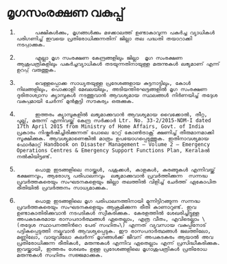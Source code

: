 # മൃഗസംരക്ഷണ വകുപ്പ്

  
1.           പക്ഷികള്‍ക്കും, മൃഗങ്ങള്‍ക്കും മഴക്കാലത്ത്‌ ഉണ്ടാകാവുന്ന പകര്‍ച്ച വ്യാധികള്‍ പരിഗണിച്ച് ഇവയെ പ്രതിരോധിക്കുന്നതിന് ജില്ലാ തല പദ്ധതി തയാറാക്കി നടപ്പാക്കുക.

2.           എല്ലാ മൃഗ സംരക്ഷണ കേന്ദ്രങ്ങളിലും ജില്ലാ  മൃഗ സംരക്ഷണ ആശുപത്രികളിലും പകര്‍ച്ചവ്യാധികള്‍ തടയുന്നതിനായുള്ള മരുന്നുകള്‍ ലഭ്യമാണ് എന്ന് ഉറപ്പ് വരുത്തുക.

3.           വെള്ളപ്പൊക്ക സാധ്യതയുള്ള പ്രദേശങ്ങളായ കുട്ടനാട്ടിലും, കോള്‍ നിലങ്ങളിലും, പൊക്കാളി മേഖലയിലും, അടിയന്തിരഘട്ടങ്ങളില്‍ മൃഗ സംരക്ഷണ ദുരിതാശ്വാസ ക്യാമ്പുകള്‍ നടത്തുവാന്‍ ആവശ്യമായ സ്ഥലങ്ങള്‍ നിര്‍ണയിച്ച് തദ്ദേശ വകുപ്പുമായി ചേര്‍ന്ന് മുന്‍കൂട്ടി സൗകര്യം ഒരുക്കുക.

4.           ഇത്തരം ക്യാമ്പുകളില്‍ ലഭ്യമാക്കുവാന്‍ ആവശ്യമായ വൈക്കോല്‍, തീറ്റ, പുല്ല്, മരുന്ന് എന്നിവയ്ക്ക് കേന്ദ്ര സര്‍ക്കാര്‍ Ltr. No. 33-2/2015-NDM-I dated 17th April 2015 from Ministry of Home Affairs, Govt. of India പ്രകാരം നിഷ്കര്‍ഷിച്ചിരിക്കുന്നത് പോലെ റേറ്റ് കോണ്‍ട്രാക്റ്റ് ക്ഷണിച്ച് തീരുമാനമാക്കി സൂക്ഷിക്കുക. ആവശ്യമാണെങ്കില്‍ മാത്രം ഉപയോഗപ്പെടുത്തുക. ഇതിനാവശ്യമായ ഫോര്‍മാറ്റ്‌ Handbook on Disaster Management – Volume 2 – Emergency Operations Centres & Emergency Support Functions Plan, Keralaല്‍ നല്‍കിയിട്ടുണ്ട്.

5.           പൊതു ഇടങ്ങളിലെ നായ്ക്കള്‍, പശുക്കള്‍, കാളകള്‍, കുരങ്ങുകള്‍ എന്നിവയ്ക്ക് ഭക്ഷണവും, ആരോഗ്യ പരിപാലനവും  ലഭ്യമാക്കുവാന്‍ പ്രവര്‍ത്തിക്കുന്ന  സന്നദ്ധ പ്രവര്‍ത്തകരെയും സംഘടനകളെയും ജില്ലാ തലത്തില്‍ വിളിച്ച് ചേര്‍ത്ത് ഏകോപിത രീതിയില്‍ പ്രവര്‍ത്തനം സാധ്യമാക്കുക.

6.           പൊതു ഇടങ്ങളിലെ മൃഗ പരിപാലനത്തിനായി മുന്നിട്ടിറങ്ങുന്ന സന്നദ്ധ പ്രവര്‍ത്തകരെയും സംഘടനകളെയും ആക്രമിക്കുന്ന രീതി കാണാറുണ്ട്. ഇവ ഉണ്ടാകാതിരിക്കുവാന്‍ നടപടികള്‍ സ്വീകരിക്കുക. കേരളത്തില്‍ ശേഖരിച്ചിട്ടുള്ള അപകടകരമായ രാസപദാര്‍ത്ഥങ്ങള്‍ ഏതെല്ലാം, എത്ര വീതം, എവിടെല്ലാം \(തദ്ദേശ സ്ഥാപനത്തിന്‍റെ പേര് സഹിതം\) എന്നത് വ്യവസായ വകുപ്പിനോട് പട്ടികപ്പെടുത്തി നല്കുവാന്‍ ആവശ്യപ്പെടുക. ഈ രാസപദാര്‍ത്ഥങ്ങള്‍ ജലത്തിലോ, മണ്ണിലോ, വായുവിലോ കലര്‍ന്ന് മൃഗങ്ങള്‍ക്ക് ജീവന് അപകടകരം ആയാല്‍ അവ പ്രതിരോധിക്കുന്ന രീതികള്‍, മരുന്നുകള്‍ എന്നിവ ഏതെല്ലാം എന്ന് പ്രസിദ്ധീകരിക്കുക. ഇവയ്ക്കായി, ഇത്തരം ശേഖരം ഉള്ള പ്രദേശങ്ങളിലെ മൃഗാശുപത്രികള്‍ പ്രതിരോധ മരുന്നുകള്‍ സഹിതം സജ്ജമാക്കുക.

